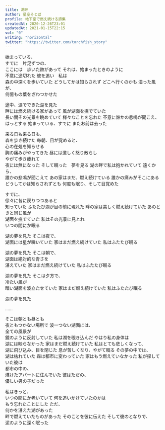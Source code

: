 ```yaml
---
title: 湖畔
author: 星空そとば
profile: 地下室で燃え続ける詩集
createdAt: 2020-12-26T23:01
updatedAt: 2021-01-15T22:15
vol: "0"
writing: "horizontal"
twitter: "https://twitter.com/torchfish_story"
---
```


始まっている、<br class="md:hidden"/>すでに　片足ずつの、<br class="lg:hidden"/>ここには　歩いた跡があって
それは、始まったときのように<br class="md:hidden"/>不意に途切れた
彼を追い　私は<br class="sm:hidden"/>森の中深くを歩いていた
どうしてかは知らされず
どこへ行くのかも
湿った風が、<br class="sm:hidden"/>何億もの葉をざわつかせた

途中、涙でできた湖を見た　<br class="lg:hidden"/>畔には燃え続ける家があって
風が湖面を撫でていた　<br class="md:hidden"/>長い間その光景を眺めていて
様々なことを忘れた
不意に誰かの悲鳴が聞こえ、<br class="md:hidden"/>はっとする
始まっている、すでに
またお前は去った

来る日も来る日も、<br class="md:hidden"/>森を歩き続けた
毎朝、目が覚めると、<br class="lg:hidden"/>心の在処を知らせる<br class="md:hidden"/>胸の痛みがやってきた
昼には激しく怒り散らし　<br class="lg:hidden"/>やがて歩き疲れて　<br class="md:hidden"/>夜には無になった
そして眠った　夢を見る
湖の畔で私は抱かれていて
遠くから、<br class="sm:hidden"/>誰かの悲鳴が聞こえて
あの家はまだ、燃え続けている
誰かの痛みがそこにある
どうしてかは知らされずとも
何度も眠り、そして目覚めた

すでに、<br class="md:hidden"/>徐々に昔に戻りつつあると<br class="sm:hidden"/>知っていた
ふたたび湖が目の前に現れた
畔の家は美しく燃え続けていた
あのときと同じ風が<br class="sm:hidden"/>湖面を撫でていた
私はその光景に見とれ　<br class="md:hidden"/>いつの間にか眠る

湖の夢を見た
そこは夜で、<br class="sm:hidden"/>湖面には星が瞬いていた
家はまだ燃え続けていた
私はふたたび眠る

湖の夢を見た
そこは朝で、<br class="sm:hidden"/>湖面は絶対的な青さを<br class="sm:hidden"/>湛えていた
家はまだ燃え続けていた
私はふたたび眠る

湖の夢を見た
そこは夕方で、<br class="sm:hidden"/>冷たい風が<br class="sm:hidden"/>暗い湖面を波立たせていた
家はまだ燃え続けていた
私はふたたび眠る

湖の夢を見た

……

そこは朝とも昼とも<br class="sm:hidden"/>夜ともつかない場所で
波一つない湖面には、<br class="lg:hidden"/>全ての風景が<br class="sm:hidden"/>鏡のように反射していた
私は湖を覗き込んだ
やはり私の身体は<br class="sm:hidden"/>湖には映らなかった
家はまだ燃え続けていた
私はとても悲しくなって、<br class="sm:hidden"/>湖に飛び込み、目を閉じた
息が苦しくなり、やがて眠る
その夢の中では、<br class="sm:hidden"/>湖は枯れていた
森は都市に変わっていた
家はもう燃えていなかった
私が探していた彼は<br class="lg:hidden"/>都市の中の、<br class="sm:hidden"/>煤けたアパートに住んでいた
彼はただの、<br class="sm:hidden"/>優しい男の子だった

私はきっと、<br class="sm:hidden"/>いつの間にか老いていて
何を追いかけていたのかは<br class="sm:hidden"/>もう忘れたことにした
ただ、<br class="sm:hidden"/>何かを湛えた湖があった　<br class="lg:hidden"/>畔で燃えていたものがあった
そのことを彼に伝えた
そして彼のとなりで、<br class="sm:hidden"/>泥のように深く眠った
